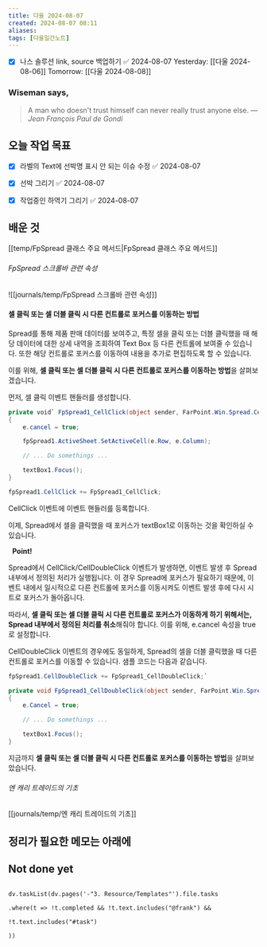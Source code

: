 ```yaml
---
title: 다울 2024-08-07
created: 2024-08-07 08:11
aliases: 
tags: [다울일간노트]
---
```

- [x] 나스 솔루션 link, source 백업하기 ✅ 2024-08-07
Yesterday: [[다울 2024-08-06]]
Tomorrow: [[다울 2024-08-08]]

### Wiseman says,
> A man who doesn't trust himself can never really trust anyone else.
> — <cite>Jean François Paul de Gondi</cite>


## 오늘 작업 목표
- [x] 라벨의 Text에 선박명 표시 안 되는 이슈 수정 ✅ 2024-08-07
- [x] 선박 그리기 ✅ 2024-08-07
- [x] 작업중인 하역기 그리기 ✅ 2024-08-07




## 배운 것
[[temp/FpSpread 클래스 주요 메서드|FpSpread 클래스 주요 메서드]]
###### FpSpread 스크롤바 관련 속성
![[journals/temp/FpSpread 스크롤바 관련 속성]]


#### 셀 클릭 또는 셀 더블 클릭 시 다른 컨트롤로 포커스를 이동하는 방법

Spread를 통해 제품 판매 데이터를 보여주고, 특정 셀을 클릭 또는 더블 클릭했을 때 해당 데이터에 대한 상세 내역을 조회하여 Text Box 등 다른 컨트롤에 보여줄 수 있습니다. 또한 해당 컨트롤로 포커스를 이동하여 내용을 추가로 편집하도록 할 수 있습니다.

  

이를 위해, **셀 클릭 또는 셀 더블 클릭 시 다른 컨트롤로 포커스를 이동하는 방법**을 살펴보겠습니다. 

  

먼저, 셀 클릭 이벤트 핸들러를 생성합니다. 

```cs
private void` FpSpread1_CellClick(object sender, FarPoint.Win.Spread.CellClickEventArgs e)
{
    e.cancel = true;

    fpSpread1.ActiveSheet.SetActiveCell(e.Row, e.Column);

    // ... Do somethings ...

    textBox1.Focus();
}

fpSpread1.CellClick += FpSpread1_CellClick;
```


CellClick 이벤트에 이벤트 핸들러를 등록합니다. 


이제, Spread에서 셀을 클릭했을 때 포커스가 textBox1로 이동하는 것을 확인하실 수 있습니다.

  

  **Point!**  

Spread에서 CellClick/CellDoubleClick 이벤트가 발생하면, 이벤트 발생 후 Spread 내부에서 정의된 처리가 실행됩니다. 이 경우 Spread에 포커스가 필요하기 때문에, 이벤트 내에서 일시적으로 다른 컨트롤에 포커스를 이동시켜도 이벤트 발생 후에 다시 시트로 포커스가 돌아옵니다.

따라서, **셀 클릭 또는 셀 더블 클릭 시 다른 컨트롤로 포커스가 이동하게 하기 위해서는, Spread 내부에서 정의된 처리를 취소**해줘야 합니다. 이를 위해, e.cancel 속성을 true로 설정합니다.

CellDoubleClick 이벤트의 경우에도 동일하게, Spread의 셀을 더블 클릭했을 때 다른 컨트롤로 포커스를 이동할 수 있습니다. 샘플 코드는 다음과 같습니다.

```cs
fpSpread1.CellDoubleClick += FpSpread1_CellDoubleClick;`

private void FpSpread1_CellDoubleClick(object sender, FarPoint.Win.Spread.CellClickEventArgs e)
{
    e.Cancel = true;

    // ... Do somethings ...

    textBox1.Focus();
}
```

지금까지 **셀 클릭 또는 셀 더블 클릭 시 다른 컨트롤로 포커스를 이동하는 방법**​을 살펴보았습니다.


###### 엔 캐리 트레이드의 기초
[[journals/temp/엔 캐리 트레이드의 기초]]




## 정리가 필요한 메모는 아래에

## Not done yet

```dataviewjs

dv.taskList(dv.pages('-"3. Resource/Templates"').file.tasks

.where(t => !t.completed && !t.text.includes("@frank") &&

!t.text.includes("#task")

))

```

